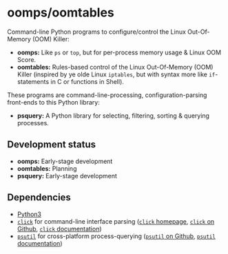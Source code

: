 # oomps/oomtables

Command-line Python programs to configure/control the Linux Out-Of-Memory (OOM) Killer:

* **oomps:** Like `ps` or `top`, but for per-process memory usage & Linux OOM Score.
* **oomtables:** Rules-based control of the Linux Out-Of-Memory (OOM) Killer
  (inspired by ye olde Linux `iptables`, but with syntax more like `if`-statements in C
  or functions in Shell).

These programs are command-line-processing, configuration-parsing front-ends to this Python library:

* **psquery:** A Python library for selecting, filtering, sorting & querying processes.

## Development status

* **oomps:** Early-stage development
* **oomtables:** Planning
* **psquery:** Early-stage development

## Dependencies

* [Python3](https://www.python.org/downloads/)
* [`click`](https://pypi.org/project/click/) for command-line interface parsing
  ([`click` homepage](https://palletsprojects.com/p/click/),
  [`click` on Github](https://github.com/pallets/click),
  [`click` documentation](https://click.palletsprojects.com/))
* [`psutil`](https://pypi.org/project/psutil/) for cross-platform process-querying
  ([`psutil` on Github](https://github.com/giampaolo/psutil),
  [`psutil` documentation](https://psutil.readthedocs.io/en/latest/))
